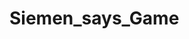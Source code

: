 # Siemen_says_Game
<!-- This is a basic game  where you have to press a key from key board to start the game .Afert pressing the key a box will be flaced and the level will be incremented.To go to the next level you have to remember the previous flaced box and then press all the privious flaced boxes in the same sequence in order to move to the next level.-->